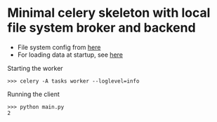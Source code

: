 # Minimal celery skeleton with local file system broker and backend

 * File system config from [here](https://www.distributedpython.com/2018/07/03/simple-celery-setup/)
 * For loading data at startup, see [here](https://theblog.workey.co/my-experiences-with-a-long-running-celery-based-microprocess-b2cc30da94f5)


 Starting the worker

 ```
>>> celery -A tasks worker --loglevel=info
```

Running the client

```
>>> python main.py
2
```
